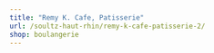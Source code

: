 ```yaml
---
title: "Remy K. Cafe, Patisserie"
url: /soultz-haut-rhin/remy-k-cafe-patisserie-2/
shop: boulangerie
---
```

